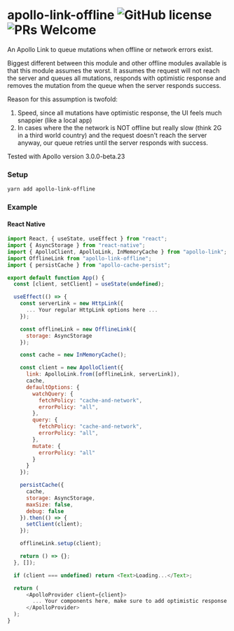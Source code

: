 # apollo-link-offline ![GitHub license](https://img.shields.io/badge/license-MIT-blue.svg) ![PRs Welcome](https://img.shields.io/badge/PRs-welcome-brightgreen.svg)
An Apollo Link to queue mutations when offline or network errors exist.

Biggest different between this module and other offline modules available is that this module assumes the worst. It assumes the request will not reach the server and
queues all mutations, responds with optimistic response and removes the mutation from the queue when the server responds success.

Reason for this assumption is twofold:
1. Speed, since all mutations have optimistic response, the UI feels much snappier (like a local app)
2. In cases where the the network is NOT offline but really slow (think 2G in a third world country) and the request doesn't reach the server anyway,
   our queue retries until the server responds with success.

Tested with Apollo version 3.0.0-beta.23

### Setup

```bash
yarn add apollo-link-offline
```

### Example
#### React Native

```javascript
import React, { useState, useEffect } from "react";
import { AsyncStorage } from "react-native";
import { ApolloClient, ApolloLink, InMemoryCache } from "apollo-link";
import OfflineLink from "apollo-link-offline";
import { persistCache } from "apollo-cache-persist";

export default function App() {
  const [client, setClient] = useState(undefined);

  useEffect(() => {
    const serverLink = new HttpLink({
      ... Your regular HttpLink options here ...
    });

    const offlineLink = new OfflineLink({
      storage: AsyncStorage
    });

    const cache = new InMemoryCache();

    const client = new ApolloClient({
      link: ApolloLink.from([offlineLink, serverLink]),
      cache,
      defaultOptions: {
        watchQuery: {
          fetchPolicy: "cache-and-network",
          errorPolicy: "all",
        },
        query: {
          fetchPolicy: "cache-and-network",
          errorPolicy: "all",
        },
        mutate: {
          errorPolicy: "all"
        }
      }
    });

    persistCache({
      cache,
      storage: AsyncStorage,
      maxSize: false,
      debug: false
    }).then(() => {
      setClient(client);
    });

    offlineLink.setup(client);

    return () => {};
  }, []);

  if (client === undefined) return <Text>Loading...</Text>;

  return (
      <ApolloProvider client={client}>
        ... Your components here, make sure to add optimistic response to your mutations ...
      </ApolloProvider>
  );
}
```
